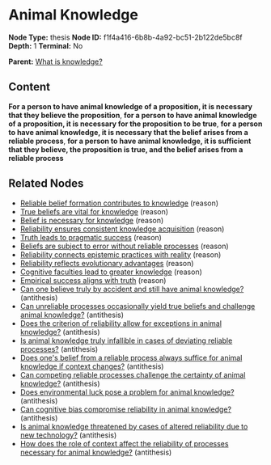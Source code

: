 # Animal Knowledge

**Node Type:** thesis
**Node ID:** f1f4a416-6b8b-4a92-bc51-2b122de5bc8f
**Depth:** 1
**Terminal:** No

**Parent:** [What is knowledge?](what-is-knowledge.md)

## Content

**For a person to have animal knowledge of a proposition, it is necessary that they believe the proposition**, **for a person to have animal knowledge of a proposition, it is necessary for the proposition to be true**, **for a person to have animal knowledge, it is necessary that the belief arises from a reliable process**, **for a person to have animal knowledge, it is sufficient that they believe, the proposition is true, and the belief arises from a reliable process**

## Related Nodes

- [Reliable belief formation contributes to knowledge](reliable-belief-formation-contributes-to-knowledge.md) (reason)
- [True beliefs are vital for knowledge](true-beliefs-are-vital-for-knowledge.md) (reason)
- [Belief is necessary for knowledge](belief-is-necessary-for-knowledge.md) (reason)
- [Reliability ensures consistent knowledge acquisition](reliability-ensures-consistent-knowledge-acquisition.md) (reason)
- [Truth leads to pragmatic success](truth-leads-to-pragmatic-success.md) (reason)
- [Beliefs are subject to error without reliable processes](beliefs-are-subject-to-error-without-reliable-processes.md) (reason)
- [Reliability connects epistemic practices with reality](reliability-connects-epistemic-practices-with-reality.md) (reason)
- [Reliability reflects evolutionary advantages](reliability-reflects-evolutionary-advantages.md) (reason)
- [Cognitive faculties lead to greater knowledge](cognitive-faculties-lead-to-greater-knowledge.md) (reason)
- [Empirical success aligns with truth](empirical-success-aligns-with-truth.md) (reason)
- [Can one believe truly by accident and still have animal knowledge?](can-one-believe-truly-by-accident-and-still-have-animal-knowledge.md) (antithesis)
- [Can unreliable processes occasionally yield true beliefs and challenge animal knowledge?](can-unreliable-processes-occasionally-yield-true-beliefs-and-challenge-animal-knowledge.md) (antithesis)
- [Does the criterion of reliability allow for exceptions in animal knowledge?](does-the-criterion-of-reliability-allow-for-exceptions-in-animal-knowledge.md) (antithesis)
- [Is animal knowledge truly infallible in cases of deviating reliable processes?](is-animal-knowledge-truly-infallible-in-cases-of-deviating-reliable-processes.md) (antithesis)
- [Does one's belief from a reliable process always suffice for animal knowledge if context changes?](does-ones-belief-from-a-reliable-process-always-suffice-for-animal-knowledge-if-context-changes.md) (antithesis)
- [Can competing reliable processes challenge the certainty of animal knowledge?](can-competing-reliable-processes-challenge-the-certainty-of-animal-knowledge.md) (antithesis)
- [Does environmental luck pose a problem for animal knowledge?](does-environmental-luck-pose-a-problem-for-animal-knowledge.md) (antithesis)
- [Can cognitive bias compromise reliability in animal knowledge?](can-cognitive-bias-compromise-reliability-in-animal-knowledge.md) (antithesis)
- [Is animal knowledge threatened by cases of altered reliability due to new technology?](is-animal-knowledge-threatened-by-cases-of-altered-reliability-due-to-new-technology.md) (antithesis)
- [How does the role of context affect the reliability of processes necessary for animal knowledge?](how-does-the-role-of-context-affect-the-reliability-of-processes-necessary-for-animal-knowledge.md) (antithesis)

